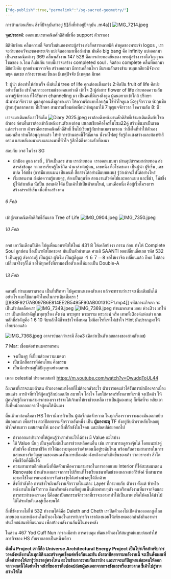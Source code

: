 ```yaml
---
{"dg-publish":true,"permalink":"/sg-sacred-geometry/"}
---
```



การบ้านก่อนเรียน สิ่งที่ปัจจุบันทำอยู่
![[สิ่งที่ทำอยู่ปัจจุบัน .m4a]]
![IMG_7214.jpeg](/img/user/IMG_7214.jpeg)

**จุดประสงค์**: ออกแบบเรขาคณิตศักดิสิทธิ์เพื่อ support ตัวเราเอง 

มิติทับซ้อน คลื่นความถี่ จิตรเริ่มต้นของพระผู้สร้าง ส่งสื่อสารหลายมิติ  คำพูดของพระเจ้า logos , เราจะถ่ายทอดวัจนะของพระเจ้า แบ่งจิตออกมาเพื่อส่งผ่าน มันคือ big bang คือ infinity แบ่งออกมาเป็นเรขาคณิตต่างๆ 369 คลื่นพลังงาน 147 528 คือการถ่ายทอดยีนของ พระผู้สร้าง เราคือวิญญาณ โซลของ อ.โอม ก็เช่นกัน รอบนี้เราจะสร้าง completed soul . จิตต้อง complete คลื่นที่ออกมามีข้อบังคับ ทุกอย่างมาจากจิต สร้างออกมา มีการเคลื่อนไหว มีแรงผลักตรงข้าม หมุนเกลียวมีจังหวะ หยุด ชดเชย กว้างยาวแคบ ขึ้นลง มีเหตุปัจจัย มีเหตุผล มีเพศ 

1: ผู้นำ ต้องทำให้สำเหร็จ ดั่งต้นไม้ tree of life คุณต้องแข็งแกร่ง 
2:ศิลปิน fruit of life ศิลปะอย่างชั้นเชิง เข้าใจสภาวะอารมณ์ของคนอย่างดี เข้าใจ
3:ผู้ส่งสาร flower of life ถ่ายทอดความลับความรู้จักรวาล ที่ได้รับการ channeling มา เป็นคนที่มีแรงดึงดูด ผู้คนอยากเข้าใกล้ ปรึกษา 
4:มารดาจักรวาล ดูแลทุกคนดั่งลูกของเรา ให้ความรักแบบโอบอุ้ม ใช้หัวใจดูแล
5:คุรุจักรวาล 
6:กุนซือ ผู้รอบรู้หลากหลาย ที่ปรึกษา สามารถเชื่อมต่อเพื่อนำข้อมูลมาใช้
7:กุญแจจักรวาล ไขความลับ
8:
9:

เราจะมาเติมพลังเราให้เต็ม
![Diary 2025.jpeg](/img/user/Diary%202025.jpeg)
เราต้องดึงพลังงานศักดิสิทธิ์เข้ามาเติมเต็มกับโซลตัวเอง
ก่อนอื่นเราต้องเข้าถึงพลังงานตัวเองก่อน 
เซเลสเชียลคือโครโมโซม22คู่ สร้างขึ้นมาเป็นเซลแต่ละร่างกาย ตัวเราคือเรขาคณิตศักดิ์สิทธิ์ 
ขึ้นไปเรียนรู้กับท่านเมตราตรอน ว่าสิ่งใดที่ทำให้ตัวเองคอมพลีท ท่านได้อนุญาตแล้ว
ให้ทำการบ้านตรงนี้ให้ชัดเจน
นั่งรถไฟอยู่ รับรู้ถึงแสงสว่างและท้องฟ้าสีคราม แสงพลังลงมาแรงและลงมาที่หัวใจ รู้สึกได้ถึงความรักที่ลงมา

สอบกับ อจฮ ในวิชา SG 
- ปกป้อง ดูแล เลขสี่ , ชีวิตเป็นเลข สาม เราถ่ายทอด  เราออกแบบมา ผ่านอุปสรรคมาถ่ายทอด ส่งสารส่งข้อมูล จากการเรียนรู้ในชีวิต นำมาส่งต่อผู้คน, เลขหนึ่ง คือโชคชะตา เป็นผู้นำ ผู้ริเริ่ม ,เลขแปด โค้ชชิ่ง (การมีแบบแผน เป็นคนที่ สื่อสารได้อย่างมีแบบแผน) รู้ว่าเค้าจะไปได้อย่างไหร่
- เริ่มสอนงาน ส่งต่อความรู้แบบคุรุ, ต้องเป็นกุนซือ สอนงานตัวต่อไปและออกแบบ และชี้นำ, โค้ชชิ่ง ผู้ให้กำเหนิด นักปั้น สอนเค้าโค้ช ปั้นเค้าให้เป็นตัวตนใหม่, แกนคือหนึ่ง คือผู้เริ่มโครงการ สร้างสรรค์ริเริ่ม เพื่อที่จะสร้างคน

###### 6 Feb

เข้าสู่เรขาคณิตศักดิสิทธิ์อันแรก Tree of Life 
![IMG_0904.jpeg](/img/user/IMG_0904.jpeg)
![IMG_7350.jpeg](/img/user/IMG_7350.jpeg)
###### 10 Feb 
อจฮ เอาวันเดือนปีเกิด ไปดูเพื่อมอบรหัสให้ใหม่ 
431 8
ให้เคลียร์ เงา กรรม ก่อน ทำให้ Complete Soul ถูกซ่อน 
ชื่อเป็นรหัสโชคชะตา มันเป็นตัวกำหนด 
ศานติ  SAANTI พอเปลี่ยนชื่อเลข รหัส 532 1 เป็นคุรุผู้ ส่งความรู็ เป็นผู้นำ ผู้ริเริ่ม  เป็นผู้ดีดูแล ４６７＝8 
ขอให้เราจิต เปลี่ยนแล้ว ก็พอ ไม่ต้องเปลี่ยนจริงๆก็ได้ ขอให้ทุกครั้งที่เรามองชื่อตัวเองให้มองเป็น Double-A

###### 13 Feb
คลาสนี้ ท่านเมตราตรอน เป็นที่ปรึกษา ไปดูคะแนนของตัวเอง แล้วจะทราบว่าเราจะเพิ่มเติมมันได้อย่างไร และใช้แกนตัวไหนในการเติมเต็มเรา
![[8B8F9217AB097B6E814EE2B5495F90AB00131CF1.mp4]]
รหัสภาระกิจเรา จะเป็นตัวปลดล็อคเรา
![IMG_7349.jpeg](/img/user/IMG_7349.jpeg)
![IMG_7369.jpeg](/img/user/IMG_7369.jpeg)
ท่านมหาเทพ มอบ ห่วง3วง มาให้เรา เป็นหลักสำคัญในทุกๆเรื่อง ดั่งเช่น พระพุทธ พระธรรม พระสงฆ์ หรือ เทพทั้ง3องค์แห่งเต๋า  แกนหลักที่สำคัญคือ 1 6 10 จับหลักได้ก็จะเข้าใจทั้งหมด ไม่มีอะไรที่เราไม่เข้าใจ Hint มันปรากฏมาให้เรียบร้อยแล้ว

![IMG_7368.jpeg](/img/user/IMG_7368.jpeg)
อาจารย์บอกว่าเรามี ล็อค3 (คิดว่าเป็นตัวเลขกลางของสามตัวเลข)

7 Mar: เชื่อมต่อท่านเมตราตรอน 
- จงเป็นคุรุ ที่เปี่ยมด้วยความเมตตา 
- เป็นนักสื่อสารที่อ่อนโยน ศีลธรรม
- เป็นนักปราชญ์ใช้ปัญญาอย่างอดทน

เพลง celestial ประกอบสมาธิ
https://m.youtube.com/watch?v=OwudqToUL44



ถึงเวลาที่เราจะเผยตัวตน ตัวเองออกมาโดยที่ไม่ต้องกลัวอะไร ตัวเรารอดแล้วได้รับการปกป้องจากเบื้องบนแล้ว ภารกิจที่ทำให้ผู้คนรู้สึกปลอดภัย สบายใจ โล่งใจ โดยใช้ศาสตร์ทั้งหลายที่เรามี จงเปิดตัว ให้ผู้คนรีบรู้ถึงความสามารถของเรา เข้าจะได้เจ้ามาให้เราช่วยเหลือ เราเป็นผู้มองทะลุ ก็เพื่อที่จะ หยิบเอาสิ่งที่หนักอกออกจากใจผู้คนได้นั่นเอง

ตื่นเช้ามาก่อนลืมตา HS ให้เรามีภารกิจเป็น ผู้ต่อจิ้กซอจักรวาล ในทุกเรื่องราวเราจะมองมันออกหยิบมันออกมา เพื่อสร้าง สถาปัตยกรรมจักรวาลอันหนึ่ง เป็น **ผู้มองทะลุ**   TF ยังอยู่กับตัวเราหลับไหลอยู่หัวใจด้านขวา เมสเสจมาให้ มองหาสิ่งที่กักขังในใจคน และปลดปล่อยออกไป

- ก้าวออกมาประกาศให้ผู้คนรู้ว่าเราทำอะไรได้บ้าง มี Value อะไรบ้าง
- ใช้ Value นั้นๆ เป็นจุดเริ่มต้นในการช่วยเหลือคนอื่น เช่น เราสามารถดูฮวงจุ้ยได้ โดยแนะนำคู่กับปาจื้อ ผังชะตาชีวิต ทำให้มองทะลุออกว่าเค้าตอนนี้อยู่ระดับไหน พร้อมกับความสามารถในการแสกนทางจิตวิญญาณของตนเองในการเชื่อมต่อ ผังพลังงานที่เกิดขึ้นของเค้า ว่าควรจะทำ สิ่งใด เพื่อชีวิตที่ดีขึ้นได้
- ความสามารถอีกอันหนึ่งที่ติดตัวมาคือความสามารถในการออกแบบ Interior ที่ได้สะสมมาตอน Renovate บ้านตัวเองและจากการไปเรียนที่โรงเรียนชนาพัฒน์ของหลวงพ่อวิริยังค์ ซึ่งสามารถเอามาใช้ในการแนะนำการจัดฮวงจุ้ยได้อย่างน่าอยู่ได้อีกด้วย
- สิ่งที่กำลังคือ การเข้าใจผังพลังงานจักรวาลในแต่ละ Layer ที่กระทบกับ ตัวเรา ตั้งแต่ ฟ้าหรือพลังงานในชั้นจักรวาล ดินหรือพลังงานที่อยู่บนพื้นพิภพรอบๆตัว คนหรือพลังงานที่มาจากจิตและการกระทำของเราเอง นี่คือสถาปัตยกรรมจักรวาลที่เราจะเอามาทำให้เป็นภาพ เพื่อให้คนได้นำไปใช้ไต่ระดับตัวเองสู่เบื้องบนได้

สิ่งที่ขัดขวางไม่ให้ 532 ทำงานได้ดีคือ Daleth and Cheth เราปิดตัวเองไม่เปิดตัวเองออกสูงโลกภายนอก และพลังงานในตัวเองไม่พอในการทำภารกิจ เราต้องนอนให้เพียงพอออกกำลังกินอาหารประโยชน์สมาธิที่แน่วแน่ เพื่อสร้างพลังงานอันนี้ในทรงพลัง

ในส่วน 467 Yod Cuff Nun การลงมือทำ การควบคุม พัฒนาตัวเองให้สมบูรณ์แบบย่อมทำให้ภารกิจของ HS กับเรากลายเป็นหนึ่งเดียว

**ดังนั้น Project เราก็คือ Universe Architectural Energy Project เป็นโปรเจ็คสำหรับการวาดผังพลังงานในทุกมิติ และสร้างจุดเชื่อมต่อซึ่งกันและกัน ผังสถาปัตยกรรมพลังงานนี้ จะเป็นดั่งแผนที่เพื่อนำทางให้เรารู้ว่าเราอยู่ตรงไหน อะไรเข้ามากระทบกับเราบ้าง และเราจะแก้ปัญหาแต่ละคนให้ออกจากวงกตนี้ได้อย่างไร หน้าที่ของเราคือปลดปล่อยผู้คนออกจากกรงขังและหรือเขาวงกต ชี้เค้าไปสู่ทางสว่างให้ได้**